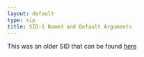 ```yaml
---
layout: default
type: sip
title: SID-1 Named and Default Arguments
---
```


This was an older SID that can be found [here](http://www.scala-lang.org/sid/1)
